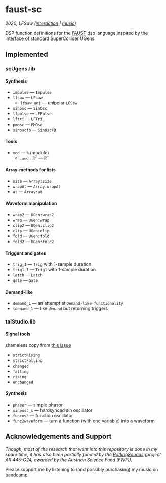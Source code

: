 # faust-sc
*2020, LFSaw ([interaction](http://tai-studio.org) | [music](http://lfsaw.de))*


DSP function definitions for the [FAUST](https://faustdoc.grame.fr/) dsp language inspired by the interface of standard SuperCollider UGens.

## Implemented

### scUgens.lib


#### Synthesis
+ `impulse` — `Impulse`
+ `lfsaw` — `LFsaw`
    * `lfsaw_uni` — unipolar `LFSaw`
+ `sinosc` — `SinOsc`
+ `lfpulse` — `LFPulse`
+ `lftri` — `LFTri`
+ `pmosc` — `PMOsc`
+ `sinoscfb` — `SinOscFB`

#### Tools

+ `mod` — `%` (modulo)
    + <math xmlns="http://www.w3.org/1998/Math/MathML"> <mstyle displaystyle="true"> <mi> mod </mi> <mo> : </mo> <msup> <mrow> <mtext> &#x211D;<!--double-struck capital R--> </mtext> </mrow> <mrow> <mn> 2 </mn> </mrow> </msup> <mo> &#x2192;<!--rightwards arrow--> </mo> <msup> <mrow> <mtext> &#x211D;<!--double-struck capital R--> </mtext> </mrow> <mrow> <mo> + </mo> </mrow> </msup> </mstyle> </math>

#### Array-methods for lists

+ `size` — `Array:size`
+ `wrapAt` — `Array:wrapAt`
+ `at` — `Array:at`

#### Waveform manipulation
+ `wrap2` — `UGen:wrap2`
+ `wrap` — `UGen:wrap`
+ `clip2` — `UGen:clip2`
+ `clip` — `UGen:clip`
+ `fold` — `UGen:fold`
+ `fold2` — `UGen:fold2`


#### Triggers and gates
+ `trig_1` — `Trig` with 1-sample duration 
+ `trig1_1` — `Trig1` with 1-sample duration
+ `latch` — `Latch`
+ `gate` — `Gate`

#### Demand-like
+ `demand_1` — an attempt at `Demand-like functionality`
+ `tdemand_1` — like `demand` but returning triggers

### taiStudio.lib

#### Signal tools
shameless copy from [this issue](https://github.com/grame-cncm/faustlibraries/issues/45)

+ `strictRising`
+ `strictFalling` 
+ `changed` 
+ `falling` 
+ `rising` 
+ `unchanged` 

#### Synthesis

+ `phasor` — simple phasor
+ `sineosc_s` — hardsynced sin oscillator
+ `funcosc` — function oscillator
+ `func2waveform` — turn a function (with one variable) into a waveform

## Acknowledgements and Support

*Though, most of the research that went into this repository is done in my spare time, it has also been partially funded by the [RottingSounds](http://rottingsounds.org) (project AR 445-G24, awarded by the Austrian Science Fund (FWF)).*

Please support me by listening to (and possibly purchasing) my music on [bandcamp](http://lfsaw.bandcamp.com).
